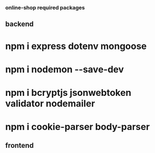### online-shop required packages
## backend
# npm i express dotenv mongoose 
# npm i nodemon --save-dev
# npm i bcryptjs jsonwebtoken validator nodemailer  
# npm i cookie-parser body-parser


## frontend
